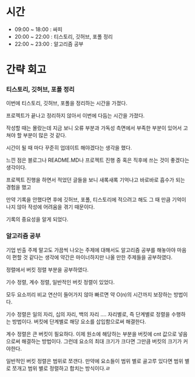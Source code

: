 # 시간
- 09:00 ~ 18:00 : 싸피
- 20:00 ~ 22:00 : 티스토리, 깃허브, 포폴 정리
- 22:00 ~ 23:00 : 알고리즘 공부

# 간략 회고

### 티스토리, 깃허브, 포폴 정리

이번에 티스토리, 깃허브, 포폴을 정리하는 시간을 가졌다.

프로젝트가 끝나고 정리하지 않아서 이번에 다듬는 시간을 가졌다.

작성할 때는 몰랐는데 지금 보니 오류 부분과 가독성 측면에서 부족한 부분이 있어서 고쳐야 할 부분이 많은 것 같다.

시간이 될 때 마다 꾸준히 업데이트 해야겠다는 생각을 했다.

느낀 점은 블로그나 README.MD나 프로젝트 진행 중 혹은 직후에 쓰는 것이 좋겠다는 생각이다.

프로젝트 진행을 하면서 적었던 글들을 보니 새록새록 기억나고 바로바로 흡수가 되는 경험을 했고

만약 기록을 안했다면 후에 깃허브, 포폴, 티스토리에 적으려고 해도 그 때 만큼 기억이 나지 않아 작성에 어려움을 겪기 때문이다.

기록의 중요성을 알게 되었다.

### 알고리즘 공부

기업 빈출 주제 말고도 가끔씩 나오는 주제에 대해서도 알고리즘 공부를 해놓아야 마음이 편할 것 같다는 생각에 약간은 마이너하지만 나올 만한 주제들을 공부하였다.

정렬에서 버킷 정렬 부분을 공부하였다.

기수 정렬, 계수 정렬, 일반적인 버킷 정렬이 있었다.

모두 요소끼리 비교 연산이 들어가지 않아 빠르면 약 O(n)의 시간까지 보장하는 방법이다.

기수 정렬은 일의 자리, 십의 자리, 백의 자리 .... 자리별로, 즉 단계별로 정렬을 수행하는 방법이다. 버킷에 단계별로 해당 요소를 삽입함으로써 해결한다.

계수 정렬은 큰 버킷이 필요하다. 이제 원소에 해당하는 부분을 버킷에 cnt 값으로 넣음으로써 해결하는 방법이다. 그런데 요소의 최대 크기가 크다면 그만큼 버킷의 크기가 커야한다.

일반적인 버킷 정렬은 범위로 쪼갠다. 만약에 요소들이 범위 별로 골고루 있다면 범위 별로 쪼개고 범위 별로 정렬하고 합치는 방식이다.ㄹ
